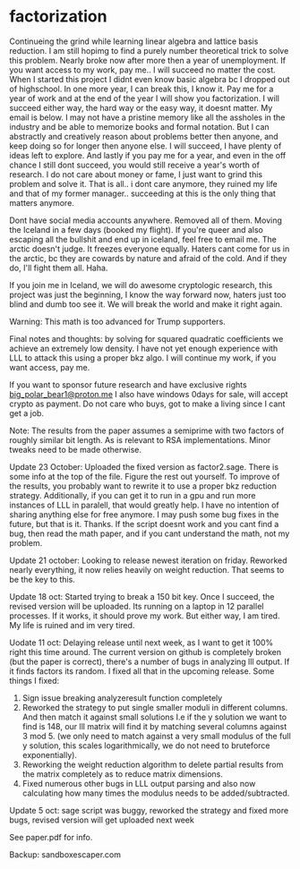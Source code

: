 # factorization

Continueing the grind while learning linear algebra and lattice basis reduction. I am still hopimg to find a purely number theoretical trick to solve this problem. Nearly broke now after more then a year of unemployment. If you want access to my work, pay me.. I will succeed no matter the cost. When I started this project I didnt even know basic algebra bc I dropped out of highschool. In one more year, I can break this, I know it. Pay me for a year of work and at the end of the year I will show you factorization. I will succeed either way, the hard way or the easy way, it doesnt matter. My email is below. I may not have a pristine memory like all the assholes in the industry and be able to memorize books and formal notation. But I can abstractly and creatively reason about problems better then anyone, and keep doing so for longer then anyone else. I will succeed, I have plenty of ideas left to explore. And lastly if you pay me for a year, and even in the off chance I still dont succeed, you would still receive a year's worth of research. I do not care about money or fame, I just want to grind this problem and solve it. That is all.. i dont care anymore, they ruined my life and that of my former manager.. succeeding at this is the only thing that matters anymore.

Dont have social media accounts anywhere. Removed all of them. Moving the Iceland in a few days (booked my flight). If you're queer and also escaping all the bullshit and end up in iceland, feel free to email me.
The arctic doesn't judge. It freezes everyone equally. Haters cant come for us in the arctic, bc they are cowards by nature and afraid of the cold.  And if they do, I'll fight them all. Haha.

If you join me in Iceland, we will do awesome cryptologic research, this project was just the beginning, I know the way forward now, haters just too blind and dumb too see it. We will break the world and make it right again.

Warning: This math is too advanced for Trump supporters. 


Final notes and thoughts: by solving for squared quadratic coefficients we achieve an extremely low density. I have not yet enough experience with LLL to attack this using a proper bkz algo. I will continue my work, if you want access, pay me.

If you want to sponsor future research and have exclusive rights big_polar_bear1@proton.me
I also have windows 0days for sale, will accept crypto as payment. Do not care who buys, got to make a living since I cant get a job.

Note: The results from the paper assumes a semiprime with two factors of roughly similar bit length. As is relevant to RSA implementations. Minor tweaks need to be made otherwise.

Update 23 October: Uploaded the fixed version as factor2.sage. There is some info at the top of the file. Figure the rest out yourself. To improve of the results, you probably want to rewrite it to use a proper bkz reduction strategy. Additionally, if you can get it to run in a gpu and run more instances of LLL in paralell, that would greatly help. 
I have no intention of sharing anything else for free anymore. I may push some bug fixes in the future, but that is it. Thanks. If the script doesnt work and you cant find a bug, then read the math paper, and if you cant understand the math, not my problem.

Update 21 october: Looking to release newest iteration on friday. Reworked nearly everything, it now relies heavily on weight reduction. That seems to be the key to this.

Update 18 oct: Started trying to break a 150 bit key. Once I succeed, the revised version will be uploaded. Its running on a laptop in 12 parallel processes. If it works, it should prove my work. But either way, I am tired. My life is ruined and im very tired. 


Uodate 11 oct: Delaying release until next week, as I want to get it 100% right this time around. The current version on github is completely broken (but the paper is correct), there's a number of bugs in analyzing lll output. If it finds factors its random. I fixed all that in the upcoming release. Some things I fixed:

1. Sign issue breaking analyzeresult function completely
2. Reworked the strategy to put single smaller moduli in different columns. And then match it against small solutions
I.e if the y solution we want to find is 148, our lll matrix will find it by matching several columns against 3 mod 5.
(we only need to match against a very small modulus of the full y solution, this scales logarithmically, we do not need to bruteforce exponentially).
3. Reworking the weight reduction algorithm to delete partial results from the matrix completely as to reduce matrix dimensions.
4. Fixed numerous other bugs in LLL output parsing and also now calculating how many times the modulus needs to be added/subtracted.

Update 5 oct: sage script was buggy, reworked the strategy and fixed more bugs, revised version will get uploaded next week

See paper.pdf for info.

Backup: sandboxescaper.com
